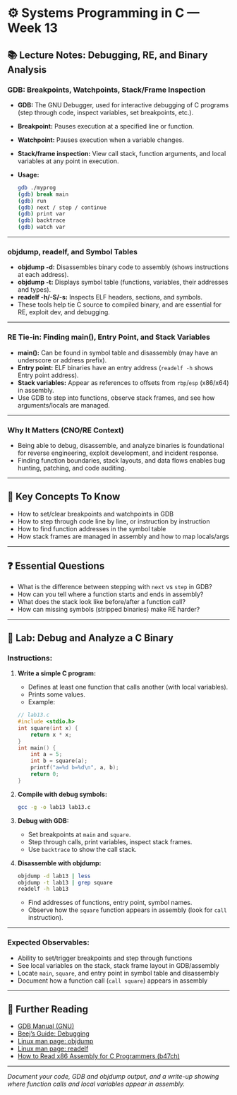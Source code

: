 # ⚙️ Systems Programming in C — Week 13

## 📚 Lecture Notes: Debugging, RE, and Binary Analysis

### GDB: Breakpoints, Watchpoints, Stack/Frame Inspection

* **GDB:** The GNU Debugger, used for interactive debugging of C programs (step through code, inspect variables, set breakpoints, etc.).
* **Breakpoint:** Pauses execution at a specified line or function.
* **Watchpoint:** Pauses execution when a variable changes.
* **Stack/frame inspection:** View call stack, function arguments, and local variables at any point in execution.
* **Usage:**

  ```sh
  gdb ./myprog
  (gdb) break main
  (gdb) run
  (gdb) next / step / continue
  (gdb) print var
  (gdb) backtrace
  (gdb) watch var
  ```

---

### objdump, readelf, and Symbol Tables

* **objdump -d:** Disassembles binary code to assembly (shows instructions at each address).
* **objdump -t:** Displays symbol table (functions, variables, their addresses and types).
* **readelf -h/-S/-s:** Inspects ELF headers, sections, and symbols.
* These tools help tie C source to compiled binary, and are essential for RE, exploit dev, and debugging.

---

### RE Tie-in: Finding main(), Entry Point, and Stack Variables

* **main():** Can be found in symbol table and disassembly (may have an underscore or address prefix).
* **Entry point:** ELF binaries have an entry address (`readelf -h` shows Entry point address).
* **Stack variables:** Appear as references to offsets from `rbp`/`esp` (x86/x64) in assembly.
* Use GDB to step into functions, observe stack frames, and see how arguments/locals are managed.

---

### Why It Matters (CNO/RE Context)

* Being able to debug, disassemble, and analyze binaries is foundational for reverse engineering, exploit development, and incident response.
* Finding function boundaries, stack layouts, and data flows enables bug hunting, patching, and code auditing.

---

## 🧠 Key Concepts To Know

* How to set/clear breakpoints and watchpoints in GDB
* How to step through code line by line, or instruction by instruction
* How to find function addresses in the symbol table
* How stack frames are managed in assembly and how to map locals/args

---

## ❓ Essential Questions

* What is the difference between stepping with `next` vs `step` in GDB?
* How can you tell where a function starts and ends in assembly?
* What does the stack look like before/after a function call?
* How can missing symbols (stripped binaries) make RE harder?

---

## 🧪 Lab: Debug and Analyze a C Binary

### **Instructions:**

1. **Write a simple C program:**

   * Defines at least one function that calls another (with local variables).
   * Prints some values.
   * Example:

   ```c
   // lab13.c
   #include <stdio.h>
   int square(int x) {
       return x * x;
   }
   int main() {
       int a = 5;
       int b = square(a);
       printf("a=%d b=%d\n", a, b);
       return 0;
   }
   ```

2. **Compile with debug symbols:**

   ```sh
   gcc -g -o lab13 lab13.c
   ```

3. **Debug with GDB:**

   * Set breakpoints at `main` and `square`.
   * Step through calls, print variables, inspect stack frames.
   * Use `backtrace` to show the call stack.

4. **Disassemble with objdump:**

   ```sh
   objdump -d lab13 | less
   objdump -t lab13 | grep square
   readelf -h lab13
   ```

   * Find addresses of functions, entry point, symbol names.
   * Observe how the `square` function appears in assembly (look for `call` instruction).

---

### **Expected Observables:**

* Ability to set/trigger breakpoints and step through functions
* See local variables on the stack, stack frame layout in GDB/assembly
* Locate `main`, `square`, and entry point in symbol table and disassembly
* Document how a function call (`call square`) appears in assembly

---

## 📖 Further Reading

* [GDB Manual (GNU)](https://www.gnu.org/software/gdb/documentation/)
* [Beej’s Guide: Debugging](https://beej.us/guide/bgc/html/split/debug.html)
* [Linux man page: objdump](https://man7.org/linux/man-pages/man1/objdump.1.html)
* [Linux man page: readelf](https://man7.org/linux/man-pages/man1/readelf.1.html)
* [How to Read x86 Assembly for C Programmers (b47ch)](https://b47ch.github.io/c-to-assembly.html)

---

*Document your code, GDB and objdump output, and a write-up showing where function calls and local variables appear in assembly.*
